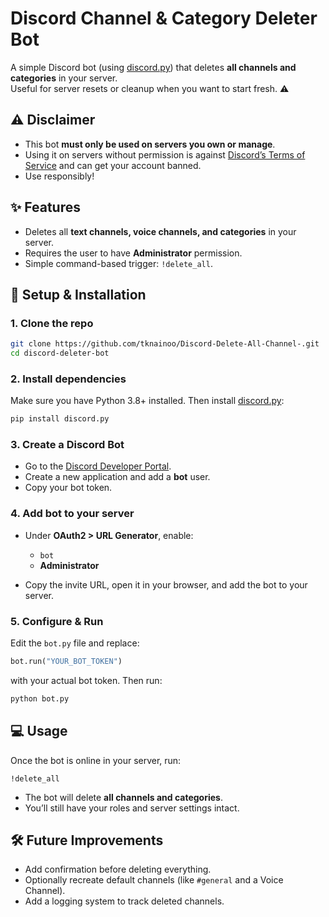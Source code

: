 # Discord Channel & Category Deleter Bot

A simple Discord bot (using [discord.py](https://github.com/tknainoo/Discord-Delete-All-Channel-/blob/main/bot.py)) that deletes **all channels and categories** in your server.  
Useful for server resets or cleanup when you want to start fresh. ⚠️


## ⚠️ Disclaimer
- This bot **must only be used on servers you own or manage**.  
- Using it on servers without permission is against [Discord’s Terms of Service](https://discord.com/terms) and can get your account banned.  
- Use responsibly!


## ✨ Features
- Deletes all **text channels, voice channels, and categories** in your server.
- Requires the user to have **Administrator** permission.
- Simple command-based trigger: `!delete_all`.


## 🚀 Setup & Installation

### 1. Clone the repo
```bash
git clone https://github.com/tknainoo/Discord-Delete-All-Channel-.git
cd discord-deleter-bot
````

### 2. Install dependencies

Make sure you have Python 3.8+ installed. Then install [discord.py](https://pypi.org/project/discord.py/):

```bash
pip install discord.py
```

### 3. Create a Discord Bot

* Go to the [Discord Developer Portal](https://discord.com/developers/applications).
* Create a new application and add a **bot** user.
* Copy your bot token.

### 4. Add bot to your server

* Under **OAuth2 > URL Generator**, enable:

  * `bot`
  * **Administrator**
* Copy the invite URL, open it in your browser, and add the bot to your server.

### 5. Configure & Run

Edit the `bot.py` file and replace:

```python
bot.run("YOUR_BOT_TOKEN")
```

with your actual bot token. Then run:

```bash
python bot.py
```


## 💻 Usage

Once the bot is online in your server, run:

```
!delete_all
```

* The bot will delete **all channels and categories**.
* You’ll still have your roles and server settings intact.



## 🛠️ Future Improvements

* Add confirmation before deleting everything.
* Optionally recreate default channels (like `#general` and a Voice Channel).
* Add a logging system to track deleted channels.



